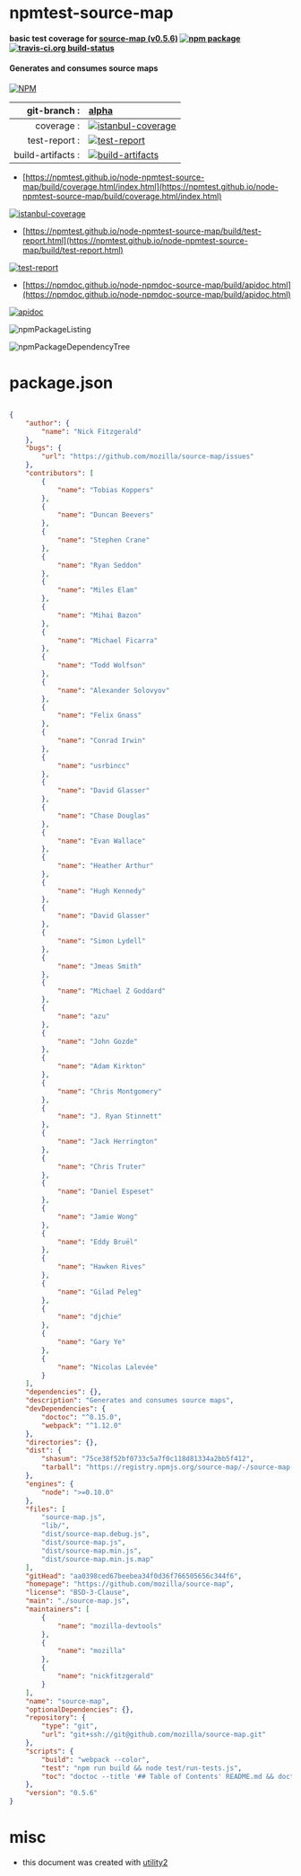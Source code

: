 # npmtest-source-map

#### basic test coverage for  [source-map (v0.5.6)](https://github.com/mozilla/source-map)  [![npm package](https://img.shields.io/npm/v/npmtest-source-map.svg?style=flat-square)](https://www.npmjs.org/package/npmtest-source-map) [![travis-ci.org build-status](https://api.travis-ci.org/npmtest/node-npmtest-source-map.svg)](https://travis-ci.org/npmtest/node-npmtest-source-map)

#### Generates and consumes source maps

[![NPM](https://nodei.co/npm/source-map.png?downloads=true&downloadRank=true&stars=true)](https://www.npmjs.com/package/source-map)

| git-branch : | [alpha](https://github.com/npmtest/node-npmtest-source-map/tree/alpha)|
|--:|:--|
| coverage : | [![istanbul-coverage](https://npmtest.github.io/node-npmtest-source-map/build/coverage.badge.svg)](https://npmtest.github.io/node-npmtest-source-map/build/coverage.html/index.html)|
| test-report : | [![test-report](https://npmtest.github.io/node-npmtest-source-map/build/test-report.badge.svg)](https://npmtest.github.io/node-npmtest-source-map/build/test-report.html)|
| build-artifacts : | [![build-artifacts](https://npmtest.github.io/node-npmtest-source-map/glyphicons_144_folder_open.png)](https://github.com/npmtest/node-npmtest-source-map/tree/gh-pages/build)|

- [https://npmtest.github.io/node-npmtest-source-map/build/coverage.html/index.html](https://npmtest.github.io/node-npmtest-source-map/build/coverage.html/index.html)

[![istanbul-coverage](https://npmtest.github.io/node-npmtest-source-map/build/screenCapture.buildCi.browser.%252Ftmp%252Fbuild%252Fcoverage.lib.html.png)](https://npmtest.github.io/node-npmtest-source-map/build/coverage.html/index.html)

- [https://npmtest.github.io/node-npmtest-source-map/build/test-report.html](https://npmtest.github.io/node-npmtest-source-map/build/test-report.html)

[![test-report](https://npmtest.github.io/node-npmtest-source-map/build/screenCapture.buildCi.browser.%252Ftmp%252Fbuild%252Ftest-report.html.png)](https://npmtest.github.io/node-npmtest-source-map/build/test-report.html)

- [https://npmdoc.github.io/node-npmdoc-source-map/build/apidoc.html](https://npmdoc.github.io/node-npmdoc-source-map/build/apidoc.html)

[![apidoc](https://npmdoc.github.io/node-npmdoc-source-map/build/screenCapture.buildCi.browser.%252Ftmp%252Fbuild%252Fapidoc.html.png)](https://npmdoc.github.io/node-npmdoc-source-map/build/apidoc.html)

![npmPackageListing](https://npmtest.github.io/node-npmtest-source-map/build/screenCapture.npmPackageListing.svg)

![npmPackageDependencyTree](https://npmtest.github.io/node-npmtest-source-map/build/screenCapture.npmPackageDependencyTree.svg)



# package.json

```json

{
    "author": {
        "name": "Nick Fitzgerald"
    },
    "bugs": {
        "url": "https://github.com/mozilla/source-map/issues"
    },
    "contributors": [
        {
            "name": "Tobias Koppers"
        },
        {
            "name": "Duncan Beevers"
        },
        {
            "name": "Stephen Crane"
        },
        {
            "name": "Ryan Seddon"
        },
        {
            "name": "Miles Elam"
        },
        {
            "name": "Mihai Bazon"
        },
        {
            "name": "Michael Ficarra"
        },
        {
            "name": "Todd Wolfson"
        },
        {
            "name": "Alexander Solovyov"
        },
        {
            "name": "Felix Gnass"
        },
        {
            "name": "Conrad Irwin"
        },
        {
            "name": "usrbincc"
        },
        {
            "name": "David Glasser"
        },
        {
            "name": "Chase Douglas"
        },
        {
            "name": "Evan Wallace"
        },
        {
            "name": "Heather Arthur"
        },
        {
            "name": "Hugh Kennedy"
        },
        {
            "name": "David Glasser"
        },
        {
            "name": "Simon Lydell"
        },
        {
            "name": "Jmeas Smith"
        },
        {
            "name": "Michael Z Goddard"
        },
        {
            "name": "azu"
        },
        {
            "name": "John Gozde"
        },
        {
            "name": "Adam Kirkton"
        },
        {
            "name": "Chris Montgomery"
        },
        {
            "name": "J. Ryan Stinnett"
        },
        {
            "name": "Jack Herrington"
        },
        {
            "name": "Chris Truter"
        },
        {
            "name": "Daniel Espeset"
        },
        {
            "name": "Jamie Wong"
        },
        {
            "name": "Eddy Bruël"
        },
        {
            "name": "Hawken Rives"
        },
        {
            "name": "Gilad Peleg"
        },
        {
            "name": "djchie"
        },
        {
            "name": "Gary Ye"
        },
        {
            "name": "Nicolas Lalevée"
        }
    ],
    "dependencies": {},
    "description": "Generates and consumes source maps",
    "devDependencies": {
        "doctoc": "^0.15.0",
        "webpack": "^1.12.0"
    },
    "directories": {},
    "dist": {
        "shasum": "75ce38f52bf0733c5a7f0c118d81334a2bb5f412",
        "tarball": "https://registry.npmjs.org/source-map/-/source-map-0.5.6.tgz"
    },
    "engines": {
        "node": ">=0.10.0"
    },
    "files": [
        "source-map.js",
        "lib/",
        "dist/source-map.debug.js",
        "dist/source-map.js",
        "dist/source-map.min.js",
        "dist/source-map.min.js.map"
    ],
    "gitHead": "aa0398ced67beebea34f0d36f766505656c344f6",
    "homepage": "https://github.com/mozilla/source-map",
    "license": "BSD-3-Clause",
    "main": "./source-map.js",
    "maintainers": [
        {
            "name": "mozilla-devtools"
        },
        {
            "name": "mozilla"
        },
        {
            "name": "nickfitzgerald"
        }
    ],
    "name": "source-map",
    "optionalDependencies": {},
    "repository": {
        "type": "git",
        "url": "git+ssh://git@github.com/mozilla/source-map.git"
    },
    "scripts": {
        "build": "webpack --color",
        "test": "npm run build && node test/run-tests.js",
        "toc": "doctoc --title '## Table of Contents' README.md && doctoc --title '## Table of Contents' CONTRIBUTING.md"
    },
    "version": "0.5.6"
}
```



# misc
- this document was created with [utility2](https://github.com/kaizhu256/node-utility2)
